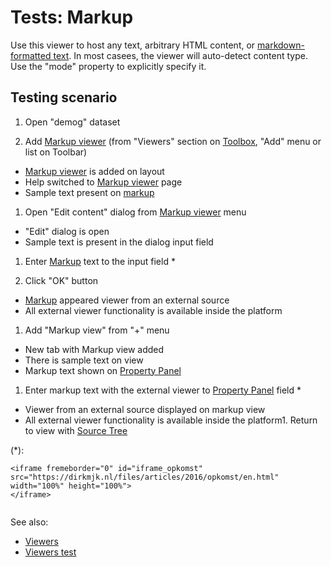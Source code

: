 <!-- TITLE: Tests: Markup viewer -->
<!-- SUBTITLE: -->

# Tests: Markup

Use this viewer to host any text, arbitrary HTML content, or [markdown-formatted text](../../overview/markdown.md). In
most casees, the viewer will auto-detect content type. Use the "mode" property to explicitly specify it.

## Testing scenario

1. Open "demog" dataset

1. Add [Markup viewer](../visualize/viewers/markup.md) (from "Viewers" section
   on [Toolbox](../../overview/navigation.md#toolbox), "Add" menu or list on Toolbar)

* [Markup viewer](../visualize/viewers/markup.md) is added on layout
* Help switched to [Markup viewer](../visualize/viewers/markup.md) page
* Sample text present on [markup](../visualize/viewers/markup.md)

1. Open "Edit content" dialog from [Markup viewer](../visualize/viewers/markup.md) menu

* "Edit" dialog is open
* Sample text is present in the dialog input field

1. Enter [Markup](../visualize/viewers/markup.md) text to the input field *

1. Click "OK" button

* [Markup](../visualize/viewers/markup.md) appeared viewer from an external source
* All external viewer functionality is available inside the platform

1. Add "Markup view" from "+" menu

* New tab with Markup view added
* There is sample text on view
* Markup text shown on [Property Panel](../../overview/navigation.md#properties)

1. Enter markup text with the external viewer to [Property Panel](../../overview/navigation.md#properties) field *

* Viewer from an external source displayed on markup view
* All external viewer functionality is available inside the platform1. Return to view
  with [Source Tree](../entities/data-source)

(*):

```
<iframe fremeborder="0" id="iframe_opkomst" src="https://dirkmjk.nl/files/articles/2016/opkomst/en.html"
width="100%" height="100%">
</iframe>
  
```

See also:

* [Viewers](../viewers.md)
* [Viewers test](../visualize/viewers/viewers-test.md)
